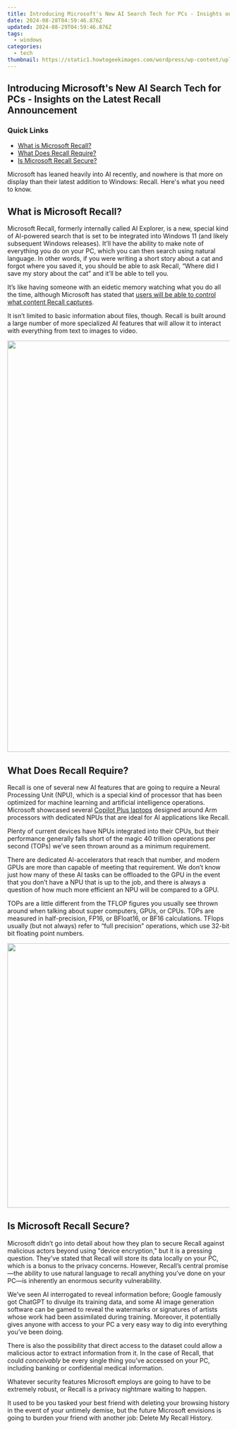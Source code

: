 ```yaml
---
title: Introducing Microsoft's New AI Search Tech for PCs - Insights on the Latest Recall Announcement
date: 2024-08-28T04:59:46.876Z
updated: 2024-08-29T04:59:46.876Z
tags:
  - windows
categories:
  - tech
thumbnail: https://static1.howtogeekimages.com/wordpress/wp-content/uploads/2024/05/recall-1.png
---
```


## Introducing Microsoft's New AI Search Tech for PCs - Insights on the Latest Recall Announcement

### Quick Links

* [What is Microsoft Recall?](https://facebook-video-recording.techidaily.com/in-2024-enhance-connection-top-tips-to-craft-compelling-facebook-profiles/)
* [What Does Recall Require?](https://on-screen-recording.techidaily.com/updated-2024-approved-streamlining-console-experience-with-computer-playback-tech/)
* [Is Microsoft Recall Secure?](https://screen-video-capture.techidaily.com/updated-the-art-of-xbox-playback-tips-for-clear-video-for-2024/)

 Microsoft has leaned heavily into AI recently, and nowhere is that more on display than their latest addition to Windows: Recall. Here's what you need to know.

##  What is Microsoft Recall?

 Microsoft Recall, formerly internally called AI Explorer, is a new, special kind of AI-powered search that is set to be integrated into Windows 11 (and likely subsequent Windows releases). It’ll have the ability to make note of everything you do on your PC, which you can then search using natural language. In other words, if you were writing a short story about a cat and forgot where you saved it, you should be able to ask Recall, “Where did I save my story about the cat” and it’ll be able to tell you.

 It’s like having someone with an eidetic memory watching what you do all the time, although Microsoft has stated that [users will be able to control what content Recall captures](https://blogs.windows.com/windowsexperience/2024/05/20/accelerating-innovation-a-new-era-of-ai-at-work-begins/).

 It isn’t limited to basic information about files, though. Recall is built around a large number of more specialized AI features that will allow it to interact with everything from text to images to video.

<!-- affiliate ads begin -->
<a href="https://ancheer.sjv.io/c/5597632/1657301/17326" target="_top" id="1657301"><img src="//a.impactradius-go.com/display-ad/17326-1657301" border="0" alt="" width="1920" height="933"/></a><img height="0" width="0" src="https://imp.pxf.io/i/5597632/1657301/17326" style="position:absolute;visibility:hidden;" border="0" />
<!-- affiliate ads end -->
##  What Does Recall Require?

 Recall is one of several new AI features that are going to require a Neural Processing Unit (NPU), which is a special kind of processor that has been optimized for machine learning and artificial intelligence operations. Microsoft showcased several [Copilot Plus laptops](https://change-location.techidaily.com/how-to-stop-my-spouse-from-spying-on-my-motorola-moto-g24-drfone-by-drfone-virtual-android/) designed around Arm processors with dedicated NPUs that are ideal for AI applications like Recall.

 Plenty of current devices have NPUs integrated into their CPUs, but their performance generally falls short of the magic 40 trillion operations per second (TOPs) we’ve seen thrown around as a minimum requirement.

 There are dedicated AI-accelerators that reach that number, and modern GPUs are more than capable of meeting that requirement. We don’t know just how many of these AI tasks can be offloaded to the GPU in the event that you don’t have a NPU that is up to the job, and there is always a question of how much more efficient an NPU will be compared to a GPU.

 TOPs are a little different from the TFLOP figures you usually see thrown around when talking about super computers, GPUs, or CPUs. TOPs are measured in half-precision, FP16, or BFloat16, or BF16 calculations. TFlops usually (but not always) refer to “full precision” operations, which use 32-bit bit floating point numbers.

<!-- affiliate ads begin -->
<a href="https://uperfect.sjv.io/c/5597632/1246754/15155" target="_top" id="1246754"><img src="//a.impactradius-go.com/display-ad/15155-1246754" border="0" alt="" width="600" height="600"/></a><img height="0" width="0" src="https://imp.pxf.io/i/5597632/1246754/15155" style="position:absolute;visibility:hidden;" border="0" />
<!-- affiliate ads end -->
##  Is Microsoft Recall Secure?

 Microsoft didn’t go into detail about how they plan to secure Recall against malicious actors beyond using "device encryption," but it is a pressing question. They've stated that Recall will store its data locally on your PC, which is a bonus to the privacy concerns. However, Recall’s central promise—the ability to use natural language to recall anything you’ve done on your PC—is inherently an enormous security vulnerability.

 We’ve seen AI interrogated to reveal information before; Google famously got ChatGPT to divulge its training data, and some AI image generation software can be gamed to reveal the watermarks or signatures of artists whose work had been assimilated during training. Moreover, it potentially gives anyone with access to your PC a very easy way to dig into everything you’ve been doing.

 There is also the possibility that direct access to the dataset could allow a malicious actor to extract information from it. In the case of Recall, that could _conceivably_ be every single thing you’ve accessed on your PC, including banking or confidential medical information.

 Whatever security features Microsoft employs are going to have to be extremely robust, or Recall is a privacy nightmare waiting to happen.

 It used to be you tasked your best friend with deleting your browsing history in the event of your untimely demise, but the future Microsoft envisions is going to burden your friend with another job: Delete My Recall History.

<ins class="adsbygoogle"
     style="display:block"
     data-ad-format="autorelaxed"
     data-ad-client="ca-pub-7571918770474297"
     data-ad-slot="1223367746"></ins>



<ins class="adsbygoogle"
     style="display:block"
     data-ad-client="ca-pub-7571918770474297"
     data-ad-slot="8358498916"
     data-ad-format="auto"
     data-full-width-responsive="true"></ins>


